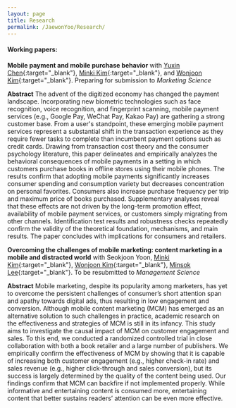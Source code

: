 ```yaml
---
layout: page
title: Research
permalink: /JaewonYoo/Research/
---
```


#### Working papers:

__Mobile payment and mobile purchase behavior__ with [Yuxin Chen](https://shanghai.nyu.edu/academics/faculty/directory/yuxin-chen){:target="_blank"}, [Minki Kim](https://www.business.kaist.edu/faculty/pcmingki){:target="_blank"}, and [Wonjoon Kim](http://wjkim.kaist.ac.kr/home){:target="_blank"}. Preparing for submission to _Marketing Science_

__Abstract__ The advent of the digitized economy has changed the payment landscape. Incorporating new biometric technologies such as face recognition, voice recognition, and fingerprint scanning, mobile payment services (e.g., Google Pay, WeChat Pay, Kakao Pay) are gathering a strong customer base. From a user's standpoint, these emerging mobile payment services represent a substantial shift in the transaction experience as they require fewer tasks to complete than incumbent payment options such as credit cards. Drawing from transaction cost theory and the consumer psychology literature, this paper delineates and empirically analyzes the behavioral consequences of mobile payments in a setting in which customers purchase books in offline stores using their mobile phones. The results confirm that adopting mobile payments significantly increases consumer spending and consumption variety but decreases concentration on personal favorites. Consumers also increase purchase frequency per trip and maximum price of books purchased. Supplementary analyses reveal that these effects are not driven by the long-term promotion effect, availability of mobile payment services, or customers simply migrating from other channels. Identification test results and robustness checks repeatedly confirm the validity of the theoretical foundation, mechanisms, and main results. The paper concludes with implications for consumers and retailers.

__Overcoming the challenges of mobile marketing: content marketing in a mobile and distracted world__ with Seokjoon Yoon, [Minki Kim](https://www.business.kaist.edu/faculty/pcmingki){:target="_blank"}, [Wonjoon Kim](http://wjkim.kaist.ac.kr/home){:target="_blank"}, [Minsok Lee](https://mapss.uchicago.edu/directory/min-sok-lee){:target="_blank"}. To be resubmitted to _Management Science_

__Abstract__  Mobile marketing, despite its popularity among marketers, has yet to overcome the persistent challenges of consumer’s short attention span and apathy towards digital ads, thus resulting in low engagement and conversion. Although mobile content marketing (MCM) has emerged as an alternative solution to such challenges in practice, academic research on the effectiveness and strategies of MCM is still in its infancy. This study aims to investigate the causal impact of MCM on customer engagement and sales. To this end, we conducted a randomized controlled trial in close collaboration with both a book retailer and a large number of publishers. We empirically confirm the effectiveness of MCM by showing that it is capable of increasing both customer engagement (e.g., higher check-in rate) and sales revenue (e.g., higher click-through and sales conversion), but its success is largely determined by the quality of the content being used. Our findings confirm that MCM can backfire if not implemented properly. While informative and entertaining content is consumed more, entertaining content that better sustains readers’ attention can be even more effective.

<!---#### Work-in-Progress:
__The dark side of digitization: the impact of online intermediaries on the Distribution of New Narcotics__ with [Namil Kim](http://namilkim.github.io/){:target="_blank"}, [Yuxin Chen](https://shanghai.nyu.edu/academics/faculty/directory/yuxin-chen){:target="_blank"}, and [Wonjoon Kim](http://wjkim.kaist.ac.kr/home){:target="_blank"} (Data analysis in progress)

#### Publication:
Jaewon Yoo, Hyunsik Park & Wonjoon Kim (2017): Compromise effect and consideration set size in consumer decision-making, _Applied Economics Letters_, DOI: [10.1080/13504851.2017.1340567](http://www.tandfonline.com/doi/abs/10.1080/13504851.2017.1340567){:target="_blank"}


##### ORCID ID: [0000-0003-1582-0020](http://orcid.org/0000-0003-1582-0020){:target="_blank"} Researcher ID: [P-6780-2019](https://publons.com/researcher/P-6780-2019/){:target="_blank"}--->
